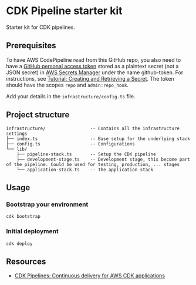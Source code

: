 # CDK Pipeline starter kit

Starter kit for CDK pipelines.

## Prerequisites
To have AWS CodePipeline read from this GitHub repo, you also need to have a [GitHub personal access token](https://docs.github.com/en/authentication/keeping-your-account-and-data-secure/creating-a-personal-access-token) stored as a plaintext secret (not a JSON secret) in [AWS Secrets Manager](https://aws.amazon.com/secrets-manager/) under the name github-token. For instructions, see [Tutorial: Creating and Retrieving a Secret](https://docs.aws.amazon.com/secretsmanager/latest/userguide/tutorials_basic.html). The token should have the scopes `repo` and `admin:repo_hook`.

Add your details in the `infrastructure/config.ts` file.

## Project structure
```
infrastructure/                 -- Contains all the infrastructure settings
├── index.ts                    -- Base setup for the underlying stack
├── config.ts                   -- Configurations
└── lib/
    ├── pipeline-stack.ts       -- Setup the CDK pipeline
    ├── development-stage.ts    -- Development stage, this become part of the pipeline. Could be used for testing, production, ... stages
    └── application-stack.ts    -- The application stack
```

## Usage
### Bootstrap your environment
```
cdk bootstrap
```

### Initial deployment
```
cdk deploy
```


## Resources
* [CDK Pipelines: Continuous delivery for AWS CDK applications](https://aws.amazon.com/blogs/developer/cdk-pipelines-continuous-delivery-for-aws-cdk-applications/)
